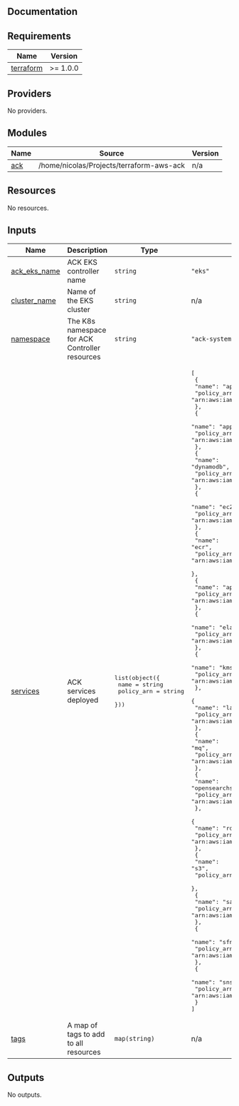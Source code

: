 ## Documentation

<!-- BEGINNING OF PRE-COMMIT-TERRAFORM DOCS HOOK -->
## Requirements

| Name | Version |
|------|---------|
| <a name="requirement_terraform"></a> [terraform](#requirement\_terraform) | >= 1.0.0 |

## Providers

No providers.

## Modules

| Name | Source | Version |
|------|--------|---------|
| <a name="module_ack"></a> [ack](#module\_ack) | /home/nicolas/Projects/terraform-aws-ack | n/a |

## Resources

No resources.

## Inputs

| Name | Description | Type | Default | Required |
|------|-------------|------|---------|:--------:|
| <a name="input_ack_eks_name"></a> [ack\_eks\_name](#input\_ack\_eks\_name) | ACK EKS controller name | `string` | `"eks"` | no |
| <a name="input_cluster_name"></a> [cluster\_name](#input\_cluster\_name) | Name of the EKS cluster | `string` | n/a | yes |
| <a name="input_namespace"></a> [namespace](#input\_namespace) | The K8s namespace for ACK Controller resources | `string` | `"ack-system"` | no |
| <a name="input_services"></a> [services](#input\_services) | ACK services deployed | <pre>list(object({<br>    name       = string<br>    policy_arn = string<br>  }))</pre> | <pre>[<br>  {<br>    "name": "apigatewayv2",<br>    "policy_arn": "arn:aws:iam::aws:policy/AmazonAPIGatewayAdministrator"<br>  },<br>  {<br>    "name": "applicationautoscaling",<br>    "policy_arn": "arn:aws:iam::aws:policy/PowerUserAccess"<br>  },<br>  {<br>    "name": "dynamodb",<br>    "policy_arn": "arn:aws:iam::aws:policy/AmazonDynamoDBFullAccess"<br>  },<br>  {<br>    "name": "ec2",<br>    "policy_arn": "arn:aws:iam::aws:policy/AmazonEC2FullAccess"<br>  },<br>  {<br>    "name": "ecr",<br>    "policy_arn": "arn:aws:iam::aws:policy/AmazonEC2ContainerRegistryFullAccess"<br>  },<br>  {<br>    "name": "apigatewayv2",<br>    "policy_arn": "arn:aws:iam::aws:policy/AmazonAPIGatewayAdministrator"<br>  },<br>  {<br>    "name": "elasticache",<br>    "policy_arn": "arn:aws:iam::aws:policy/AmazonElastiCacheFullAccess"<br>  },<br>  {<br>    "name": "kms",<br>    "policy_arn": "arn:aws:iam::aws:policy/AWSKeyManagementServicePowerUser"<br>  },<br>  {<br>    "name": "lambda",<br>    "policy_arn": "arn:aws:iam::aws:policy/AWSLambda_FullAccess"<br>  },<br>  {<br>    "name": "mq",<br>    "policy_arn": "arn:aws:iam::aws:policy/AmazonMQApiFullAccess"<br>  },<br>  {<br>    "name": "opensearchservice",<br>    "policy_arn": "arn:aws:iam::aws:policy/AmazonOpenSearchServiceFullAccess"<br>  },<br>  {<br>    "name": "rds",<br>    "policy_arn": "arn:aws:iam::aws:policy/AmazonRDSFullAccess"<br>  },<br>  {<br>    "name": "s3",<br>    "policy_arn": "arn:aws:iam::aws:policy/AmazonS3FullAccess"<br>  },<br>  {<br>    "name": "sagemaker",<br>    "policy_arn": "arn:aws:iam::aws:policy/AmazonSageMakerFullAccess"<br>  },<br>  {<br>    "name": "sfn",<br>    "policy_arn": "arn:aws:iam::aws:policy/AWSStepFunctionsFullAccess"<br>  },<br>  {<br>    "name": "sns",<br>    "policy_arn": "arn:aws:iam::aws:policy/AmazonSNSFullAccess"<br>  }<br>]</pre> | no |
| <a name="input_tags"></a> [tags](#input\_tags) | A map of tags to add to all resources | `map(string)` | n/a | yes |

## Outputs

No outputs.
<!-- END OF PRE-COMMIT-TERRAFORM DOCS HOOK -->
